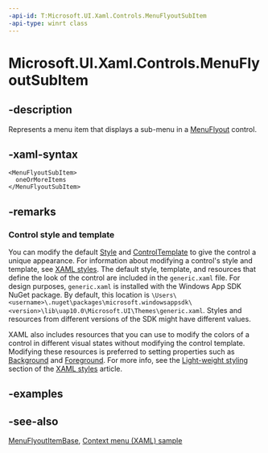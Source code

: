 ```yaml
---
-api-id: T:Microsoft.UI.Xaml.Controls.MenuFlyoutSubItem
-api-type: winrt class
---
```


<!-- Class syntax.
public class MenuFlyoutSubItem : Windows.UI.Xaml.Controls.MenuFlyoutItemBase, Windows.UI.Xaml.Controls.IMenuFlyoutSubItem
-->

# Microsoft.UI.Xaml.Controls.MenuFlyoutSubItem

## -description

Represents a menu item that displays a sub-menu in a [MenuFlyout](menuflyout.md) control.

## -xaml-syntax

```xaml
<MenuFlyoutSubItem>
  oneOrMoreItems
</MenuFlyoutSubItem>
```

## -remarks

### Control style and template

You can modify the default [Style](../microsoft.ui.xaml/style.md) and [ControlTemplate](controltemplate.md) to give the control a unique appearance. For information about modifying a control's style and template, see [XAML styles](/windows/apps/design/style/xaml-styles). The default style, template, and resources that define the look of the control are included in the `generic.xaml` file. For design purposes, `generic.xaml` is installed with the Windows App SDK NuGet package. By default, this location is `\Users\<username>\.nuget\packages\microsoft.windowsappsdk\<version>\lib\uap10.0\Microsoft.UI\Themes\generic.xaml`. Styles and resources from different versions of the SDK might have different values.

XAML also includes resources that you can use to modify the colors of a control in different visual states without modifying the control template. Modifying these resources is preferred to setting properties such as [Background](control_background.md) and [Foreground](control_foreground.md). For more info, see the [Light-weight styling](/windows/apps/design/style/xaml-styles#lightweight-styling) section of the [XAML styles](/windows/apps/design/style/xaml-styles) article.

## -examples

## -see-also

[MenuFlyoutItemBase](menuflyoutitembase.md), [Context menu (XAML) sample](https://github.com/Microsoft/Windows-universal-samples/tree/master/Samples/XamlContextMenu)
